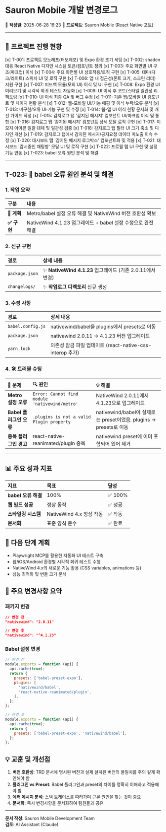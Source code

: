 # Sauron Mobile 개발 변경로그
📅 **작성일**: 2025-06-28 16:23
🚀 **프로젝트**: Sauron Mobile (React Native 포트)

---

## 🚀 프로젝트 진행 현황
[x] T-001: 프로젝트 모노레포(터보레포) 및 Expo 환경 초기 세팅
[x] T-002: shadcn 대응 React Native 디자인 시스템 토큰/컴포넌트 정의
[x] T-003: 주요 화면별 UI 구조(마크업) 이식
[x] T-004: 주요 화면별 UI 상호작용/로직 구현
[x] T-005: 테마(다크/라이트) 스위치 UI 및 로직 구현
[x] T-006: 앱 내 접근성(폰트 크기, 스크린 리더) 지원 구현
[x] T-007: 피드백 모듈(모의 UI) 이식 및 UI 구현
[x] T-008: Expo 환경 UI 미리보기 및 시각적 회귀 테스트 자동화
[x] T-009: UI 이식 후 코드/스타일 일관성 리팩토링
[x] T-010: UI 이식 최종 QA 및 버그 수정
[x] T-011: 기존 웹/모바일 UI 컴포넌트 및 페이지 현황 분석
[x] T-012: 웹-모바일 UI/기능 매핑 및 이식 누락/오류 분석
[x] T-013: 미구현/오류 UI·기능 구현 및 수정
[x] T-014: 웹-앱 UI 이식 현황 문서화 및 개선 가이드 작성
[x] T-015: 감지로그 탭 '감지된 메시지' 컴포넌트 UI/마크업 이식 및 통합
[x] T-016: 감지로그 탭 '감지된 메시지' 컴포넌트 상세 모달 로직 구현
[x] T-017: 이모지 아이콘 일괄 대체 및 일관성 검증
[x] T-018: 감지로그 탭 필터 UI 크기 축소 및 디자인 개선
[x] T-019: 감지로그 탭에서 감지된 메시지/공지요청 데이터 미노출 이슈 수정
[x] T-020: 대시보드 탭 '감지된 메시지 로그박스' 컴포넌트화 및 적용
[x] T-021: 대시보드 '감시중인 채팅방' 모달 UI 및 로직 구현
[x] T-022: 프로필 탭 UI 구현 및 설정 기능 연동
[x] T-023: babel 오류 원인 분석 및 해결

---

## **T-023: 🔧 babel 오류 원인 분석 및 해결**

### **1. 작업 요약**

| 구분 | 내용 |
| :--- | :--- |
| **🎯 계획** | Metro/babel 설정 오류 해결 및 NativeWind 버전 호환성 확보 |
| **✅ 구현** | NativeWind 4.1.23 업그레이드 + babel 설정 수정으로 완전 해결 |

### **2. 신규 구현**

| 경로 | 상세 내용 |
| :--- | :--- |
| `package.json` | ✨ **NativeWind 4.1.23** 업그레이드 (기존 2.0.11에서 변경) |
| `changelogs/` | ✨ **작업로그 디렉토리** 신규 생성 |

### **3. 수정 사항**

| 경로 | 상세 내용 |
| :--- | :--- |
| `babel.config.js` | nativewind/babel을 plugins에서 presets로 이동 |
| `package.json` | nativewind 2.0.11 → 4.1.23 버전 업그레이드 |
| `yarn.lock` | 의존성 잠금 파일 업데이트 (react-native-css-interop 추가) |

### **4. 🛠️ 트러블 슈팅**

| 🐛 문제 | 🔍 원인 | 💡 해결 |
| :--- | :--- | :--- |
| **Metro 설정 오류** | `Error: Cannot find module 'nativewind/metro'` | NativeWind 2.0.11에서 4.1.23으로 업그레이드 |
| **Babel 플러그인 오류** | `.plugins is not a valid Plugin property` | nativewind/babel이 실제로는 preset이었음. plugins → presets로 이동 |
| **중복 플러그인 경고** | react-native-reanimated/plugin 중복 | nativewind preset에 이미 포함되어 있어 제거 |

---

## 📊 **주요 성과 지표**

| 지표 | 목표 | 달성 |
| :--- | :--- | :--- |
| **babel 오류 해결** | 100% | ✅ 100% |
| **웹 빌드 성공** | 정상 동작 | ✅ 성공 |
| **스타일링 시스템** | NativeWind 4.x 정상 작동 | ✅ 작동 |
| **문서화** | 표준 양식 준수 | ✅ 완료 |

## 🔮 **다음 단계 계획**
- Playwright MCP를 활용한 자동화 UI 테스트 구축
- 웹/iOS/Android 환경별 시각적 회귀 테스트 수행
- NativeWind 4.x의 새로운 기능 활용 (CSS variables, animations 등)
- 성능 최적화 및 번들 크기 분석

## 📝 **주요 변경사항 요약**

### 패키지 변경
```json
// 변경 전
"nativewind": "2.0.11"

// 변경 후  
"nativewind": "^4.1.23"
```

### Babel 설정 변경
```javascript
// 변경 전
module.exports = function (api) {
  api.cache(true);
  return {
    presets: ['babel-preset-expo'],
    plugins: [
      'nativewind/babel',
      'react-native-reanimated/plugin',
    ],
  };
};

// 변경 후
module.exports = function (api) {
  api.cache(true);
  return {
    presets: ['babel-preset-expo', 'nativewind/babel'],
  };
};
```

## 💡 **교훈 및 개선점**

1. **버전 호환성**: TRD 문서에 명시된 버전과 실제 설치된 버전의 불일치를 주의 깊게 확인해야 함
2. **플러그인 vs Preset**: Babel 플러그인과 preset의 차이를 명확히 이해하고 적용해야 함
3. **에러 메시지 분석**: 스택 트레이스를 따라가며 근본 원인을 찾는 것이 중요
4. **문서화**: 즉시 변경사항을 문서화하여 팀원들과 공유

---

**문서 작성**: Sauron Mobile Development Team  
**검토**: AI Assistant (Claude) 